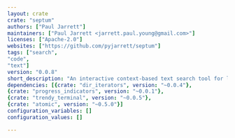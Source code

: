 ```yaml
---
layout: crate
crate: "septum"
authors: ["Paul Jarrett"]
maintainers: ["Paul Jarrett <jarrett.paul.young@gmail.com>"]
licenses: ["Apache-2.0"]
websites: ["https://github.com/pyjarrett/septum"]
tags: ["search",
"code",
"text"]
version: "0.0.8"
short_description: "An interactive context-based text search tool for large codebases."
dependencies: [{crate: "dir_iterators", version: "~0.0.4"},
{crate: "progress_indicators", version: "~0.0.1"},
{crate: "trendy_terminal", version: "~0.0.5"},
{crate: "atomic", version: "~0.5.0"}]
configuration_variables: []
configuration_values: []

---
```



